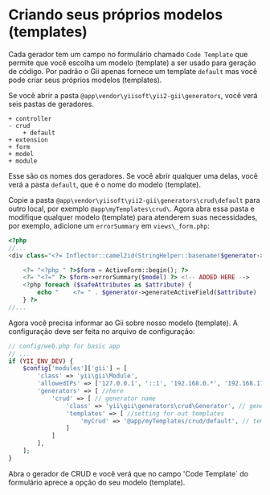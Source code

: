 Criando seus próprios modelos (templates)
===========================

Cada gerador tem um campo no formulário chamado `Code Template` que permite que você escolha um modelo (template) a ser usado para geração de código.
Por padrão o Gii apenas fornece um template `default` mas você pode criar seus próprios modelos (templates).

Se você abrir a pasta `@app\vendor\yiisoft\yii2-gii\generators`, você verá seis pastas de geradores.

```
+ controller
- crud
    + default
+ extension
+ form
+ model
+ module
```

Esse são os nomes dos geradores. Se você abrir qualquer uma delas, você verá a pasta `default`, que é o nome do modelo (template).

Copie a pasta `@app\vendor\yiisoft\yii2-gii\generators\crud\default` para outro local, por exemplo `@app\myTemplates\crud\`.
Agora abra essa pasta e modifique qualquer modelo (template) para atenderem suas necessidades, por exemplo, adicione um `errorSummary` em `views\_form.php`:

```php
<?php
//...
<div class="<?= Inflector::camel2id(StringHelper::basename($generator->modelClass)) ?>-form">

    <?= "<?php " ?>$form = ActiveForm::begin(); ?>
    <?= "<?=" ?> $form->errorSummary($model) ?> <!-- ADDED HERE -->
    <?php foreach ($safeAttributes as $attribute) {
        echo "    <?= " . $generator->generateActiveField($attribute) . " ?>\n\n";
    } ?>
//...
```

Agora você precisa informar ao Gii sobre nosso modelo (template). A configuração deve ser feita no arquivo de configuração:

```php
// config/web.php for basic app
// ...
if (YII_ENV_DEV) {    
    $config['modules']['gii'] = [
        'class' => 'yii\gii\Module',      
        'allowedIPs' => ['127.0.0.1', '::1', '192.168.0.*', '192.168.178.20', '172.16.0.0/12'],  
        'generators' => [ //here
            'crud' => [ // generator name
                'class' => 'yii\gii\generators\crud\Generator', // generator class
                'templates' => [ //setting for out templates
                    'myCrud' => '@app/myTemplates/crud/default', // template name => path to template
                ]
            ]
        ],
    ];
}
```
Abra o gerador de CRUD e você verá  que no campo 'Code Template` do formulário aprece a opção do seu modelo (template).
